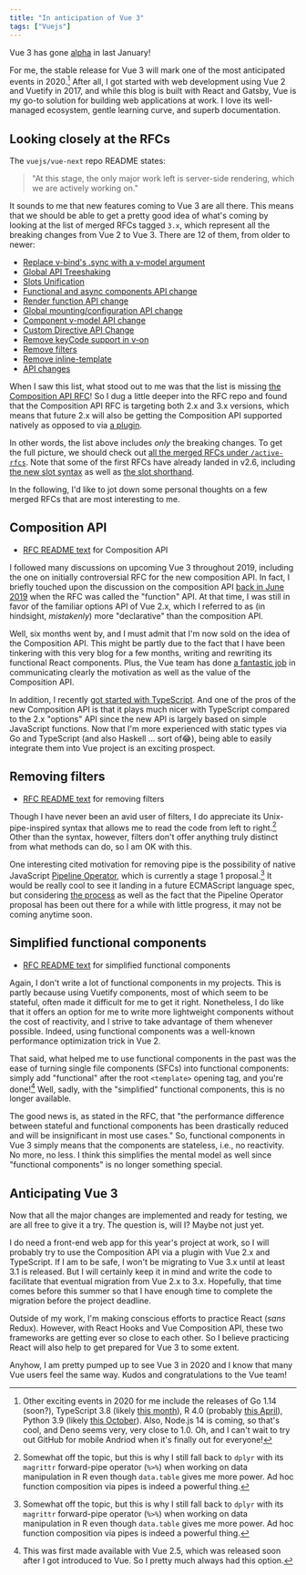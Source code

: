 ```yaml
---
title: "In anticipation of Vue 3"
tags: ["Vuejs"]
---
```


Vue 3 has gone [alpha](https://github.com/vuejs/vue-next) in last January!

For me, the stable release for Vue 3 will mark one of the most anticipated events in 2020.[^1] After all, I got started with web development using Vue 2 and Vuetify in 2017, and while this blog is built with React and Gatsby, Vue is my go-to solution for building web applications at work. I love its well-managed ecosystem, gentle learning curve, and superb documentation.

[^1]: Other exciting events in 2020 for me include the releases of Go 1.14 (soon?), TypeScript 3.8 (likely [this month](https://github.com/microsoft/TypeScript/issues/34898)), R 4.0 (probably [this April](https://www.r-project.org/doc/R-SDLC.pdf)), Python 3.9 (likely [this October](https://www.python.org/dev/peps/pep-0602/)). Also, Node.js 14 is coming, so that's cool, and Deno seems very, very close to 1.0. Oh, and I can't wait to try out GitHub for mobile Andriod when it's finally out for everyone!

## Looking closely at the RFCs

The `vuejs/vue-next` repo README states:

> "At this stage, the only major work left is server-side rendering, which we are actively working on."

It sounds to me that new features coming to Vue 3 are all there. This means that we should be able to get a pretty good idea of what's coming by looking at the list of merged RFCs tagged `3.x`, which represent all the breaking changes from Vue 2 to Vue 3. There are 12 of them, from older to newer:

* [Replace v-bind's .sync with a v-model argument](https://github.com/vuejs/rfcs/pull/8)
* [Global API Treeshaking](https://github.com/vuejs/rfcs/pull/19)
* [Slots Unification](https://github.com/vuejs/rfcs/pull/20)
* [Functional and async components API change](https://github.com/vuejs/rfcs/pull/27)
* [Render function API change](https://github.com/vuejs/rfcs/pull/28)
* [Global mounting/configuration API change](https://github.com/vuejs/rfcs/pull/29)
* [Component v-model API change](https://github.com/vuejs/rfcs/pull/31)
* [Custom Directive API Change](https://github.com/vuejs/rfcs/pull/32)
* [Remove keyCode support in v-on](https://github.com/vuejs/rfcs/pull/95)
* [Remove filters](https://github.com/vuejs/rfcs/pull/97)
* [Remove inline-template ](https://github.com/vuejs/rfcs/pull/98)
* [<transition> API changes](https://github.com/vuejs/rfcs/pull/105)

When I saw this list, what stood out to me was that the list is missing [the Composition API RFC](https://github.com/vuejs/rfcs/pull/78)! So I dug a little deeper into the RFC repo and found that the Composition API RFC is targeting both 2.x and 3.x versions, which means that future 2.x will also be getting the Composition API supported natively as opposed to via [a plugin](https://github.com/vuejs/composition-api).

In other words, the list above includes _only_ the breaking changes. To get the full picture, we should check out [all the merged RFCs under `/active-rfcs`](https://github.com/vuejs/rfcs/tree/master/active-rfcs). Note that some of the first RFCs have already landed in v2.6, including [the new slot syntax](https://github.com/vuejs/rfcs/blob/master/active-rfcs/0001-new-slot-syntax.md) as well as [the slot shorthand](https://github.com/vuejs/rfcs/blob/master/active-rfcs/0002-slot-syntax-shorthand.md).

In the following, I'd like to jot down some personal thoughts on a few merged RFCs that are most interesting to me.

## Composition API

* [RFC README text](https://github.com/vuejs/rfcs/blob/master/active-rfcs/0013-composition-api.md) for Composition API

I followed many discussions on upcoming Vue 3 throughout 2019, including the one on initially controversial RFC for the new composition API. In fact, I briefly touched upon the discussion on the composition API [back in June 2019](../the-first-look-into-react-from-my-point-of-vue) when the RFC was called the "function" API. At that time, I was still in favor of the familiar options API of Vue 2.x, which I referred to as (in hindsight, _mistakenly_) more "declarative" than the composition API.

Well, six months went by, and I must admit that I'm now sold on the idea of the Composition API. This might be partly due to the fact that I have been tinkering with this very blog for a few months, writing and rewriting its functional React components. Plus, the Vue team has done [a fantastic job](https://composition-api.vuejs.org/) in communicating clearly the motivation as well as the value of the Composition API.

In addition, I recently [got started with TypeScript](../minimal-typescript-project-setup). And one of the pros of the new Composition API is that it plays much nicer with TypeScript compared to the 2.x "options" API since the new API is largely based on simple JavaScript functions. Now that I'm more experienced with static types via Go and TypeScript (and also Haskell ... sort of😂), being able to easily integrate them into Vue project is an exciting prospect.

## Removing filters

* [RFC README text](https://github.com/vuejs/rfcs/blob/master/active-rfcs/0015-remove-filters.md) for removing filters

Though I have never been an avid user of filters, I do appreciate its Unix-pipe-inspired syntax that allows me to read the code from left to right.[^2] Other than the syntax, however, filters don't offer anything truly distinct from what methods can do, so I am OK with this.

[^2]: Somewhat off the topic, but this is why I still fall back to `dplyr` with its `magrittr` forward-pipe operator (`%>%`) when working on data manipulation in R even though `data.table` gives me more power. Ad hoc function composition via pipes is indeed a powerful thing.

One interesting cited motivation for removing pipe is the possibility of native JavaScript [Pipeline Operator](https://tc39.es/proposal-pipeline-operator/), which is currently a stage 1 proposal.[^2] It would be really cool to see it landing in a future ECMAScript language spec, but considering [the process](https://tc39.es/process-document/) as well as the fact that the Pipeline Operator proposal has been out there for a while with little progress, it may not be coming anytime soon.

## Simplified functional components

* [RFC README text](https://github.com/vuejs/rfcs/blob/master/active-rfcs/0007-functional-async-api-change.md) for simplified functional components

Again, I don't write a lot of functional components in my projects. This is partly because using Vuetify components, most of which seem to be stateful, often made it difficult for me to get it right. Nonetheless, I do like that it offers an option for me to write more lightweight components without the cost of reactivity, and I strive to take advantage of them whenever possible. Indeed, using functional components was a well-known performance optimization trick in Vue 2.

That said, what helped me to use functional components in the past was the ease of turning single file components (SFCs) into functional components: simply add "functional" after the root `<template>` opening tag, and you're done![^3] Well, sadly, with the "simplified" functional components, this is no longer available.

[^3]: This was first made available with Vue 2.5, which was released soon after I got introduced to Vue. So I pretty much always had this option.

The good news is, as stated in the RFC, that "the performance difference between stateful and functional components has been drastically reduced and will be insignificant in most use cases." So, functional components in Vue 3 simply means that the components are stateless, i.e., no reactivity. No more, no less. I think this simplifies the mental model as well since "functional components" is no longer something special.

## Anticipating Vue 3

Now that all the major changes are implemented and ready for testing, we are all free to give it a try. The question is, will I? Maybe not just yet.

I do need a front-end web app for this year's project at work, so I will probably try to use the Composition API via a plugin with Vue 2.x and TypeScript. If I am to be safe, I won't be migrating to Vue 3.x until at least 3.1 is released. But I will certainly keep it in mind and write the code to facilitate that eventual migration from Vue 2.x to 3.x. Hopefully, that time comes before this summer so that I have enough time to complete the migration before the project deadline.

Outside of my work, I'm making conscious efforts to practice React (_sans_ Redux). However, with React Hooks and Vue Composition API, these two frameworks are getting ever so close to each other. So I believe practicing React will also help to get prepared for Vue 3 to some extent.

Anyhow, I am pretty pumped up to see Vue 3 in 2020 and I know that many Vue users feel the same way. Kudos and congratulations to the Vue team!